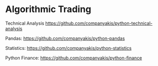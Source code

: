# Algorithmic Trading

Technical Analysis
https://github.com/companyakis/python-technical-analysis

Pandas:
https://github.com/companyakis/python-pandas

Statistics:
https://github.com/companyakis/python-statistics

Python Finance:
https://github.com/companyakis/python-finance
